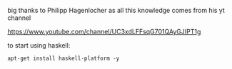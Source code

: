big thanks to Philipp Hagenlocher as all this knowledge comes from his yt channel

https://www.youtube.com/channel/UC3xdLFFsqG701QAyGJIPT1g

to start using haskell:

```
apt-get install haskell-platform -y
```